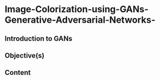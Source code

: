 # Image-Colorization-using-GANs-Generative-Adversarial-Networks-


## Introduction to GANs

## Objective(s)

## Content

